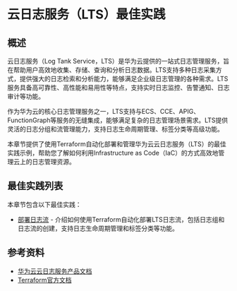 # 云日志服务（LTS）最佳实践

## 概述

云日志服务（Log Tank Service，LTS）是华为云提供的一站式日志管理服务，旨在帮助用户高效地收集、存储、查询和分析日志数据。LTS支持多种日志采集方式，提供强大的日志检索和分析能力，能够满足企业级日志管理的各种需求。LTS服务具备高可靠性、高性能和易用性等特点，支持实时日志监控、告警通知、日志审计等功能。

作为华为云的核心日志管理服务之一，LTS支持与ECS、CCE、APIG、FunctionGraph等服务的无缝集成，能够满足复杂的日志管理场景需求。LTS提供灵活的日志分组和流管理能力，支持日志生命周期管理、标签分类等高级功能。

本章节提供了使用Terraform自动化部署和管理华为云云日志服务（LTS）的最佳实践示例，帮助您了解如何利用Infrastructure as Code（IaC）的方式高效地管理云上的日志管理资源。

## 最佳实践列表

本章节包含以下最佳实践：

* [部署日志流](log_stream.md) - 介绍如何使用Terraform自动化部署LTS日志流，包括日志组和日志流的创建，支持日志生命周期管理和标签分类等功能。

## 参考资料

- [华为云云日志服务产品文档](https://support.huaweicloud.com/lts/index.html)
- [Terraform官方文档](https://www.terraform.io/docs/index.html)

